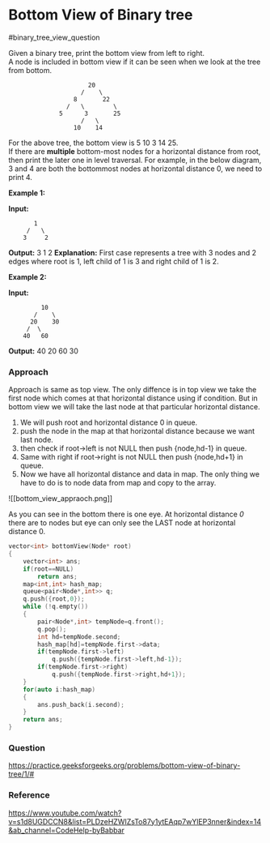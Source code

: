 # Bottom View of Binary tree
#binary_tree_view_question 


Given a binary tree, print the bottom view from left to right.  
A node is included in bottom view if it can be seen when we look at the tree from bottom.
```
 					  20  
                    /    \  
                  8       22  
                /   \        \  
              5      3       25  
                    /   \        
                  10    14
```

For the above tree, the bottom view is 5 10 3 14 25.  
If there are **multiple** bottom-most nodes for a horizontal distance from root, then print the later one in level traversal. For example, in the below diagram, 3 and 4 are both the bottommost nodes at horizontal distance 0, we need to print 4.

**Example 1:**

**Input:**      
```
	   1
     /   \
    3     2
```
**Output:** 3 1 2 **Explanation:**
First case represents a tree with 3 nodes
and 2 edges where root is 1, left child of
1 is 3 and right child of 1 is 2.

**Example 2:**

**Input:**         
```
		 10
       /    \
      20    30
     /  \
    40   60
```
**Output:** 40 20 60 30

### Approach

Approach is same as top view. The only diffence is in top view we take the first node which comes at that horizontal distance using if condition. But in bottom view we will take the last node at that particular horizontal distance.

1. We will push root and horizontal distance 0 in queue.
2. push the node in the map at that horizontal distance because we want last node.
3. then check if root->left is not NULL then push {node,hd-1} in queue.
4. Same with right if root->right is not NULL then push {node,hd+1} in queue.
5.  Now we have all horizontal distance and data in map. The only thing we have to do is to node data from map and copy to the array.

![[bottom_view_appraoch.png]]

As you can see in the bottom there is one eye. At horizontal distance *0* there are to nodes but eye can only see the LAST node at horizontal distance 0.

```C++
vector<int> bottomView(Node* root)
{
    vector<int> ans;
    if(root==NULL)
        return ans;
    map<int,int> hash_map;
    queue<pair<Node*,int>> q;
    q.push({root,0});
    while (!q.empty())
    {
        pair<Node*,int> tempNode=q.front();
        q.pop();
        int hd=tempNode.second;
        hash_map[hd]=tempNode.first->data;
        if(tempNode.first->left)
            q.push({tempNode.first->left,hd-1});
        if(tempNode.first->right)
            q.push({tempNode.first->right,hd+1});
    }
    for(auto i:hash_map)
    {
        ans.push_back(i.second);
    }
    return ans;
}
```


### Question
https://practice.geeksforgeeks.org/problems/bottom-view-of-binary-tree/1/#

### Reference
https://www.youtube.com/watch?v=s1d8UGDCCN8&list=PLDzeHZWIZsTo87y1ytEAqp7wYlEP3nner&index=14&ab_channel=CodeHelp-byBabbar